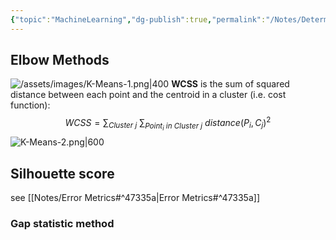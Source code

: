 ```yaml
---
{"topic":"MachineLearning","dg-publish":true,"permalink":"/Notes/Determining the number of clusters/","dgPassFrontmatter":true,"noteIcon":""}
---
```



## Elbow Methods
![/assets/images/K-Means-1.png|400](/img/user/assets/images/K-Means-1.png)
**WCSS** is the sum of squared distance between each point and the centroid in a cluster (i.e. cost function):
$$
WCSS = \sum_{Cluster \ j} \ \sum_{Point_i \ in \ Cluster \ j} \ distance(P_i, C_j)^2
$$
![K-Means-2.png|600](/img/user/assets/images/K-Means-2.png)

## Silhouette score
see [[Notes/Error Metrics#^47335a\|Error Metrics#^47335a]]

### Gap statistic method


